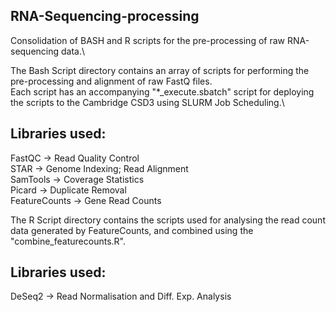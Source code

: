 ## RNA-Sequencing-processing
Consolidation of BASH and R scripts for the pre-processing of raw RNA-sequencing data.\

The Bash Script directory contains an array of scripts for performing the pre-processing and alignment of raw FastQ files.\
Each script has an accompanying "*_execute.sbatch" script for deploying the scripts to the Cambridge CSD3 using SLURM Job Scheduling.\

## Libraries used:
FastQC -> Read Quality Control\
STAR -> Genome Indexing; Read Alignment\
SamTools -> Coverage Statistics\
Picard -> Duplicate Removal\
FeatureCounts -> Gene Read Counts

The R Script directory contains the scripts used for analysing the read count data generated by FeatureCounts, and combined using the "combine_featurecounts.R".

## Libraries used:
DeSeq2 -> Read Normalisation and Diff. Exp. Analysis
